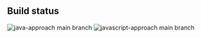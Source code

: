 ## Build status

![java-approach main branch](https://github.com/AlvaroAlonsoFlor/json-processing/actions/workflows/java-approach.yml/badge.svg?branch=main)
![javascript-approach main branch](https://github.com/AlvaroAlonsoFlor/json-processing/actions/workflows/javascript-approach.yml/badge.svg?branch=main)